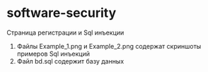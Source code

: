 # software-security
Страница регистрации и Sql инъекции
1. Файлы Example_1.png и Example_2.png содержат скриншоты примеров Sql инъекций
2. Файл bd.sql содержит базу данных

